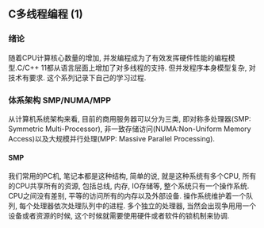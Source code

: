 ## C多线程编程 (1)

### 绪论
随着CPU计算核心数量的增加, 并发编程成为了有效发挥硬件性能的编程模型.C/C++ 11都从语言层面上增加了对多线程的支持. 但并发程序本身模型复杂, 对技术有要求. 这个系列记录下自己的学习过程.

### 体系架构 SMP/NUMA/MPP
从计算机系统架构来看, 目前的商用服务器可以分为三类, 即对称多处理器(SMP: Symmetric Multi-Processor), 非一致存储访问(NUMA:Non-Uniform Memory Access)以及大规模并行处理(MPP: Massive Parallel Processing).

#### SMP
我们常用的PC机, 笔记本都是这种结构, 简单的说, 就是这种系统有多个CPU, 所有的CPU共享所有的资源, 包括总线, 内存, IO存储等, 整个系统只有一个操作系统. CPU之间没有差别, 平等的访问所有的内存以及外部设备. 操作系统维护着一个队列, 每个处理器依次处理队列中的进程. 多个独立的处理器, 当然会出现争用用一个设备或者资源的时候, 这个时候就需要使用硬件或者软件的锁机制来协调. 

